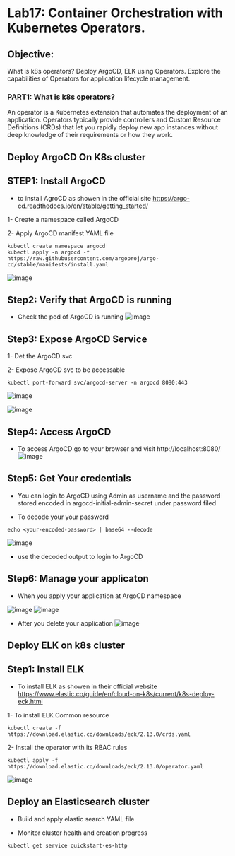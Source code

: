 # Lab17: Container Orchestration with Kubernetes Operators.

## Objective: 
What is k8s operators? Deploy ArgoCD, ELK using Operators. Explore the capabilities of Operators for application lifecycle management.

### PART1: What is k8s operators?
An operator is a Kubernetes extension that automates the deployment of an application. Operators typically provide controllers and Custom Resource Definitions (CRDs) that let you rapidly deploy new app instances without deep knowledge of their requirements or how they work.

## Deploy ArgoCD On K8s cluster
## STEP1: Install ArgoCD
- to install AgroCD as showen in the official site https://argo-cd.readthedocs.io/en/stable/getting_started/

1- Create a namespace called ArgoCD

2- Apply ArgoCD manifest YAML file 

```
kubectl create namespace argocd
kubectl apply -n argocd -f https://raw.githubusercontent.com/argoproj/argo-cd/stable/manifests/install.yaml
```
![image](https://github.com/ramy282/iVolve_OJT/assets/60857262/542e7d01-bcc0-40ec-a309-dea12fe05440)

## Step2: Verify that ArgoCD is running 
- Check the pod of ArgoCD is running
![image](https://github.com/ramy282/iVolve_OJT/assets/60857262/6a96d379-7e17-4c3b-9a0d-c37bfe22baf9)

## Step3: Expose ArgoCD Service
1- Det the ArgoCD svc 

2- Expose ArgoCD svc to be accessable
```
kubectl port-forward svc/argocd-server -n argocd 8080:443
```
![image](https://github.com/ramy282/iVolve_OJT/assets/60857262/8f7f026c-e676-43f8-80e2-cfb5ea3ec09c)

![image](https://github.com/ramy282/iVolve_OJT/assets/60857262/96788cd1-d1b7-4a6b-a686-6d1e5dd99cf3)

## Step4: Access ArgoCD 
- To access ArgoCD go to your browser and visit http://localhost:8080/
![image](https://github.com/ramy282/iVolve_OJT/assets/60857262/c94d451c-1dfa-4f7b-807b-4850d0d16a70)

## Step5: Get Your credentials

- You can login to ArgoCD using Admin as username and the password stored encoded in argocd-initial-admin-secret under password filed

- To decode your your password
```
echo <your-encoded-password> | base64 --decode
```
![image](https://github.com/ramy282/iVolve_OJT/assets/60857262/fbe160bd-a069-44de-9fba-06841ff47b7b)

- use the decoded output to login to ArgoCD

## Step6: Manage your applicaton 

- When you apply your application at ArgoCD namespace

![image](https://github.com/ramy282/iVolve_OJT/assets/60857262/8aa93977-582c-4c8a-a169-ff56d026face)
![image](https://github.com/ramy282/iVolve_OJT/assets/60857262/57e8d29e-4907-438d-a392-4ef619198ae3)

- After you delete your application
![image](https://github.com/ramy282/iVolve_OJT/assets/60857262/1ca59583-83f7-43a9-9392-a4f923002039)

  
## Deploy ELK on k8s cluster 

## Step1: Install ELK 
-  To install ELK as showen in their official website https://www.elastic.co/guide/en/cloud-on-k8s/current/k8s-deploy-eck.html

1- To install ELK Common resource
```
kubectl create -f https://download.elastic.co/downloads/eck/2.13.0/crds.yaml
```
2- Install the operator with its RBAC rules
```
kubectl apply -f https://download.elastic.co/downloads/eck/2.13.0/operator.yaml
```
![image](https://github.com/ramy282/iVolve_OJT/assets/60857262/00c1aeea-1315-4739-9a28-c7bcb8cf784f)

## Deploy an Elasticsearch cluster

- Build and apply elastic search YAML file

- Monitor cluster health and creation progress

```
kubectl get service quickstart-es-http
```

